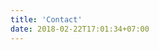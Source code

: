 ```yaml
---
title: 'Contact'
date: 2018-02-22T17:01:34+07:00
---
```


<!-- We offer a free consultation for all new clients. -->
